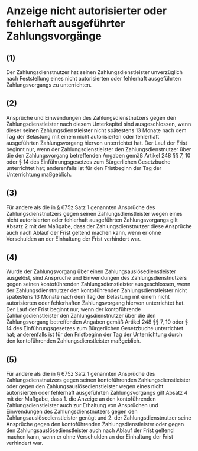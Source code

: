 # Anzeige nicht autorisierter oder fehlerhaft ausgeführter Zahlungsvorgänge



## (1)

 Der Zahlungsdienstnutzer hat seinen Zahlungsdienstleister unverzüglich nach Feststellung eines nicht autorisierten oder fehlerhaft ausgeführten Zahlungsvorgangs zu unterrichten.

## (2)

 Ansprüche und Einwendungen des Zahlungsdienstnutzers gegen den Zahlungsdienstleister nach diesem Unterkapitel sind ausgeschlossen, wenn dieser seinen Zahlungsdienstleister nicht spätestens 13 Monate nach dem Tag der Belastung mit einem nicht autorisierten oder fehlerhaft ausgeführten Zahlungsvorgang hiervon unterrichtet hat. Der Lauf der Frist beginnt nur, wenn der Zahlungsdienstleister den Zahlungsdienstnutzer über die den Zahlungsvorgang betreffenden Angaben gemäß Artikel 248 §§ 7, 10 oder § 14 des Einführungsgesetzes zum Bürgerlichen Gesetzbuche unterrichtet hat; anderenfalls ist für den Fristbeginn der Tag der Unterrichtung maßgeblich.

## (3)

 Für andere als die in § 675z Satz 1 genannten Ansprüche des Zahlungsdienstnutzers gegen seinen Zahlungsdienstleister wegen eines nicht autorisierten oder fehlerhaft ausgeführten Zahlungsvorgangs gilt Absatz 2 mit der Maßgabe, dass der Zahlungsdienstnutzer diese Ansprüche auch nach Ablauf der Frist geltend machen kann, wenn er ohne Verschulden an der Einhaltung der Frist verhindert war.

## (4)

 Wurde der Zahlungsvorgang über einen Zahlungsauslösedienstleister ausgelöst, sind Ansprüche und Einwendungen des Zahlungsdienstnutzers gegen seinen kontoführenden Zahlungsdienstleister ausgeschlossen, wenn der Zahlungsdienstnutzer den kontoführenden Zahlungsdienstleister nicht spätestens 13 Monate nach dem Tag der Belastung mit einem nicht autorisierten oder fehlerhaften Zahlungsvorgang hiervon unterrichtet hat. Der Lauf der Frist beginnt nur, wenn der kontoführende Zahlungsdienstleister den Zahlungsdienstnutzer über die den Zahlungsvorgang betreffenden Angaben gemäß Artikel 248 §§ 7, 10 oder § 14 des Einführungsgesetzes zum Bürgerlichen Gesetzbuche unterrichtet hat; anderenfalls ist für den Fristbeginn der Tag der Unterrichtung durch den kontoführenden Zahlungsdienstleister maßgeblich.

## (5)

 Für andere als die in § 675z Satz 1 genannten Ansprüche des Zahlungsdienstnutzers gegen seinen kontoführenden Zahlungsdienstleister oder gegen den Zahlungsauslösedienstleister wegen eines nicht autorisierten oder fehlerhaft ausgeführten Zahlungsvorgangs gilt Absatz 4 mit der Maßgabe, dass  1.
 die Anzeige an den kontoführenden Zahlungsdienstleister auch zur Erhaltung von Ansprüchen und Einwendungen des Zahlungsdienstnutzers gegen den Zahlungsauslösedienstleister genügt und
 2.
 der Zahlungsdienstnutzer seine Ansprüche gegen den kontoführenden Zahlungsdienstleister oder gegen den Zahlungsauslösedienstleister auch nach Ablauf der Frist geltend machen kann, wenn er ohne Verschulden an der Einhaltung der Frist verhindert war.
 

